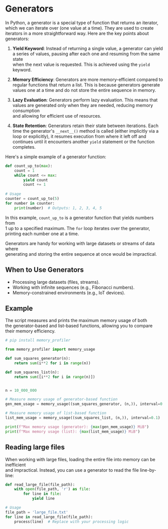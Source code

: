 # Generators 

In Python, a generator is a special type of function that returns an iterator,  
which we can iterate over (one value at a time). They are used to create  
iterators in a more straightforward way. Here are the key points about  
generators:  
  
1. **Yield Keyword**: Instead of returning a single value, a generator can yield  
   a series of values, pausing after each one and resuming from the same state  
   when the next value is requested. This is achieved using the `yield` keyword.  
  
2. **Memory Efficiency**: Generators are more memory-efficient compared to  
   regular functions that return a list. This is because generators generate  
   values one at a time and do not store the entire sequence in memory.  
  
3. **Lazy Evaluation**: Generators perform lazy evaluation. This means that  
   values are generated only when they are needed, reducing memory consumption  
   and allowing for efficient use of resources.  
  
4. **State Retention**: Generators retain their state between iterations. Each  
   time the generator's `__next__()` method is called (either implicitly via a  
   loop or explicitly), it resumes execution from where it left off and  
   continues until it encounters another `yield` statement or the function  
   completes.  
  
Here's a simple example of a generator function:  
  
```python  
def count_up_to(max):  
    count = 1  
    while count <= max:  
        yield count  
        count += 1  
  
# Usage  
counter = count_up_to(5)  
for number in counter:  
    print(number)  # Outputs: 1, 2, 3, 4, 5  
```  
  
In this example, `count_up_to` is a generator function that yields numbers from  
1 up to a specified maximum. The `for` loop iterates over the generator,  
printing each number one at a time.  
  
Generators are handy for working with large datasets or streams of data where  
generating and storing the entire sequence at once would be impractical.  
  


## When to Use Generators

- Processing large datasets (files, streams).  
- Working with infinite sequences (e.g., Fibonacci numbers).  
- Memory-constrained environments (e.g., IoT devices).  


## Example 

The script measures and prints the maximum memory usage of both  
the generator-based and list-based functions, allowing you to compare  
their memory efficiency.

```python
# pip install memory_profiler

from memory_profiler import memory_usage

def sum_squares_generator(n):
    return sum(i**2 for i in range(n))

def sum_squares_list(n):
    return sum([i**2 for i in range(n)])


n = 10_000_000

# Measure memory usage of generator-based function
gen_mem_usage = memory_usage((sum_squares_generator, (n,)), interval=0.1)

# Measure memory usage of list-based function
list_mem_usage = memory_usage((sum_squares_list, (n,)), interval=0.1)

print(f"Max memory usage (generator): {max(gen_mem_usage)} MiB")
print(f"Max memory usage (list): {max(list_mem_usage)} MiB")
```

## Reading large files

When working with large files, loading the entire file into memory can be inefficient  
and impractical. Instead, you can use a generator to read the file line-by-line:  

```python
def read_large_file(file_path):
    with open(file_path, 'r') as file:
        for line in file:
            yield line

# Usage
file_path = 'large_file.txt'
for line in read_large_file(file_path):
    process(line)  # Replace with your processing logic
```
